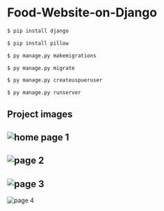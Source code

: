 # Food-Website-on-Django

```bash
$ pip install django 

$ pip install pillow

$ py manage.py makemigrations 

$ py manage.py migrate

$ py manage.py createuspueruser 

$ py manage.py runserver

```

## Project images

![home page 1](https://user-images.githubusercontent.com/76002783/139627645-d605bde6-4e7a-4943-a529-8c7a6a606fc8.PNG)
---

![page 2](https://user-images.githubusercontent.com/76002783/139627647-898dd062-9a5e-4ef3-979c-902705ab77f2.PNG)
---

![page 3](https://user-images.githubusercontent.com/76002783/139627650-81066d0d-9223-451d-ac9b-ccad41f2bc1b.PNG)
---

![page 4](https://user-images.githubusercontent.com/76002783/139627653-c003257b-bea9-4f1a-b7b8-71b28f00002d.PNG)